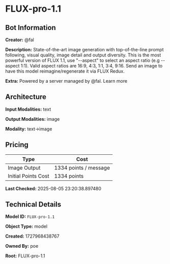 # FLUX-pro-1.1

## Bot Information

**Creator:** @fal

**Description:** State-of-the-art image generation with top-of-the-line prompt following, visual quality, image detail and output diversity. This is the most powerful version of FLUX 1.1, use "--aspect" to select an aspect ratio (e.g --aspect 1:1). Valid aspect ratios are 16:9, 4:3, 1:1, 3:4, 9:16. Send an image to have this model reimagine/regenerate it via FLUX Redux.

**Extra:** Powered by a server managed by @fal. Learn more


## Architecture

**Input Modalities:** text

**Output Modalities:** image

**Modality:** text->image


## Pricing

| Type | Cost |
|------|------|
| Image Output | 1334 points / message |
| Initial Points Cost | 1334 points |

**Last Checked:** 2025-08-05 23:20:38.897480


## Technical Details

**Model ID:** `FLUX-pro-1.1`

**Object Type:** model

**Created:** 1727968438767

**Owned By:** poe

**Root:** FLUX-pro-1.1
